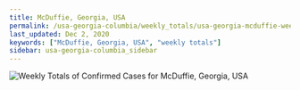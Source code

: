 ```yaml
---
title: McDuffie, Georgia, USA
permalink: /usa-georgia-columbia/weekly_totals/usa-georgia-mcduffie-weekly_totals.html
last_updated: Dec 2, 2020
keywords: ["McDuffie, Georgia, USA", "weekly totals"]
sidebar: usa-georgia-columbia_sidebar
---
```


![Weekly Totals of Confirmed Cases for McDuffie, Georgia, USA](/covid_tracker/images/graphs/usa-georgia-mcduffie-weekly_totals_graph.png)
